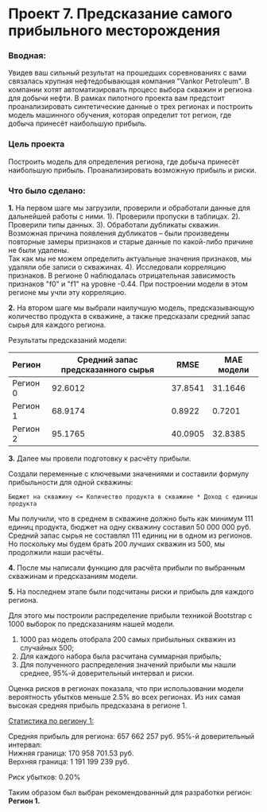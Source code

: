 # Проект 7. Предсказание самого прибыльного месторождения

### Вводная: 
Увидев ваш сильный результат на прошедших соревнованиях с вами связалась крупная нефтедобывающая компания "Vankor Petroleum". В компании хотят автоматизировать процесс выбора скважин и региона для добычи нефти. В рамках пилотного проекта вам предстоит проанализировать синтетические данные о трех регионах и построить модель машинного обучения, которая определит тот регион, где добыча принесёт наибольшую прибыль.

### Цель проекта 
Построить модель для определения региона, где добыча принесёт наибольшую прибыль. Проанализировать возможную прибыль и риски.

### Что было сделано:
**1.** На первом шаге мы загрузили, проверили и обработали данные для дальнейшей работы с ними. 
1). Проверили пропуски в таблицах. 
    2). Проверили типы данных.
    3). Обработали дубликаты скважин.  
    Возможная причина появления дубликатов – были произведены повторные замеры признаков и старые данные по какой-либо причине не были удалены.  
    Так как мы не можем определить актуальные значения признаков, мы удаляли обе записи о скважинах. 
    4). Исследовали корреляцию признаков.
    В регионе 0 наблюдалась отрицательная зависимость признаков "f0" и "f1" на уровне -0.44. При построении модели в этом регионе мы учли эту корреляцию.

**2.** На втором шаге мы выбрали наилучшую модель, предсказывающую количество продукта в скважине, а также предсказали средний запас сырья для каждого региона.

Результаты предсказаний модели:

Регион | Средний запас предсказанного сырья | RMSE | MAE модели
:---|---|---|---
Регион 0 | 92.6012 | 37.8541 | 31.1646
Регион 1 | 68.9174 | 0.8922 | 0.7201
Регион 2 | 95.1765 | 40.0905 | 32.8385

**3.** Далее мы провели подготовку к расчёту прибыли. 

Создали переменные с ключевыми значениями и составили формулу прибыльности для одной скважины:

`Бюджет на скважину <= Количество продукта в скважине * Доход с единицы продукта`

Мы получили, что в среднем в скважине должно быть как минимум 111 единиц продукта, бюджет на одну скважину составил 50 000 000 руб. Средний запас сырья не составлял 111 единиц ни в одном из регионов. Но поскольку мы будем брать 200 лучших скважин из 500, мы продолжили наши расчёты.

**4.** После мы написали функцию для расчёта прибыли по выбранным скважинам и предсказаниям модели. 

**5.** На последнем этапе были подсчитаны риски и прибыль для каждого региона.

Для этого мы построили распределение прибыли техникой Bootstrap с 1000 выборок по предсказаниям нашей модели.

1. 1000 раз модель отобрала 200 самых прибыльных скважин из случайных 500; 
2. Для каждого набора была расчитана суммарная прибыль;
3. Для полученного распределения значений прибыли мы нашли среднее, 95%-й доверительный интервал и риски.

Оценка рисков в регионах показала, что при использовании модели вероятность убытков меньше 2.5% во всех регионах. 
Из них самая высокая средняя прибыль предсказана в регионе 1. 

<ins>Статистика по региону 1:</ins>  

Средняя прибыль для региона: 657 662 257 руб.
95%-й доверительный интервал:   
Нижняя граница: 170 958 701.53 руб.  
Верхняя граница: 1 191 199 239 руб.

Риск убытков: 0.20%

Таким образом был выбран рекомендованный для разработки регион: **Регион 1.**